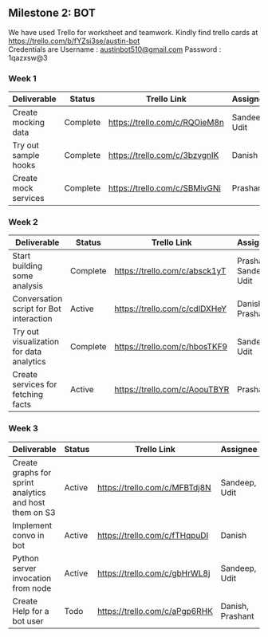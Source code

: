 
## Milestone 2: BOT

We have used Trello for worksheet and teamwork. Kindly find trello cards at https://trello.com/b/fYZsi3se/austin-bot  
Credentials are Username : austinbot510@gmail.com Password : 1qazxsw@3



### Week 1 

| Deliverable   | Status   |  Trello Link |   Assignee
| ------------- | ------------  |  ------------ |   -----------
| Create mocking data      | Complete  | https://trello.com/c/RQOieM8n     |   Sandeep, Udit
| Try out sample hooks     | Complete  | https://trello.com/c/3bzvgnIK     |   Danish
| Create mock services     | Complete  | https://trello.com/c/SBMivGNi     |   Prashant



### Week 2

| Deliverable   | Status   |  Trello Link |   Assignee
| ------------- | ------------  |  ------------ |   -----------
| Start building some analysis     | Complete  | https://trello.com/c/absck1yT     |   Prashant, Sandeep, Udit
| Conversation script for Bot interaction     | Active  | https://trello.com/c/cdlDXHeY     |   Danish, Prashant
| Try out visualization for data analytics     | Complete  | https://trello.com/c/hbosTKF9     |   Sandeep, Udit
| Create services for fetching facts     | Active  | https://trello.com/c/AoouTBYR     |   Prashant



### Week 3

| Deliverable   | Status   |  Trello Link |   Assignee
| ------------- | ------------  |  ------------ |   -----------
| Create graphs for sprint analytics and host them on S3     | Active  | https://trello.com/c/MFBTdj8N     |   Sandeep, Udit
| Implement convo in bot     | Active  | https://trello.com/c/fTHqpuDI     |   Danish
| Python server invocation from node     | Active  | https://trello.com/c/gbHrWL8j     |   Sandeep, Udit
| Create Help for a bot user     | Todo  | https://trello.com/c/aPgp6RHK     |   Danish, Prashant

